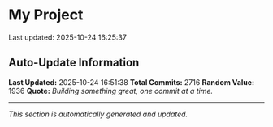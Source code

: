 # My Project


Last updated: 2025-10-24 16:25:37



































































































































































































































































































































































































































































































































































































































































































































































































































































































































































































































































































































































































































































































































































































































































































































































































































































































































































































































































































































































































































































































































































































































































































































































































































































































































































































































































































































































































































































































































































































































































































































































































































## Auto-Update Information

**Last Updated:** 2025-10-24 16:51:38
**Total Commits:** 2716
**Random Value:** 1936
**Quote:** _Building something great, one commit at a time._

---
_This section is automatically generated and updated._
